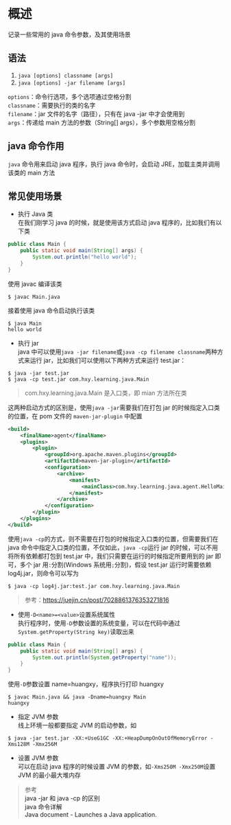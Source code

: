 # 概述
记录一些常用的 java 命令参数，及其使用场景

## 语法
1. `java [options] classname [args]`
2. `java [options] -jar filename [args]`

`options`：命令行选项，多个选项通过空格分割  
`classname`：需要执行的类的名字  
`filename`：jar 文件的名字（路径），只有在 java -jar 中才会使用到  
`args`：传递给 main 方法的参数（String[] args），多个参数用空格分割  

## java 命令作用
`java` 命令用来启动 java 程序，执行 java 命令时，会启动 JRE，加载主类并调用该类的 main 方法  

## 常见使用场景
* 执行 Java 类  
在我们刚学习 java 的时候，就是使用该方式启动 java 程序的，比如我们有以下类
```java
public class Main {
    public static void main(String[] args) {
        System.out.println("hello world");
    }
}
```
使用 javac 编译该类  
```
$ javac Main.java
```
接着使用 java 命令启动执行该类  
```
$ java Main
hello world
```

* 执行 jar  
java 中可以使用`java -jar filename`或`java -cp filename classname`两种方式来运行 jar，比如我们可以使用以下两种方式来运行 test.jar：  
```
$ java -jar test.jar
$ java -cp test.jar com.hxy.learning.java.Main
```
> com.hxy.learning.java.Main 是入口类，即 mian 方法所在类

这两种启动方式的区别是，使用`java -jar`需要我们在打包 jar 的时候指定入口类的位置，在 pom 文件的 `maven-jar-plugin` 中配置
```xml
<build>
    <finalName>agent</finalName>
    <plugins>
        <plugin>
            <groupId>org.apache.maven.plugins</groupId>
            <artifactId>maven-jar-plugin</artifactId>
            <configuration>
                <archive>
                    <manifest>
                        <mainClass>com.hxy.learning.java.agent.HelloMain</mainClass>
                    </manifest>
                </archive>
            </configuration>
        </plugin>
    </plugins>
</build>
```

使用`java -cp`的方式，则不需要在打包的时候指定入口类的位置，但需要我们在 java 命令中指定入口类的位置，不仅如此，`java -cp`运行 jar 的时候，可以不用将所有依赖都打包到 test.jar 中，我们只需要在运行的时候指定所要用到的 jar 即可，多个 jar 用`:`分割(Windows 系统用`;`分割)，假设 test.jar 运行时需要依赖 log4j.jar，则命令可以写为
```
$ java -cp log4j.jar:test.jar com.hxy.learning.java.Main
```
> 参考：https://juejin.cn/post/7028861376353271816


* 使用`-D<name>=<value>`设置系统属性  
执行程序时，使用`-D`参数设置的系统变量，可以在代码中通过`System.getProperty(String key)`读取出来
```java
public class Main {
    public static void main(String[] args) {
        System.out.println(System.getProperty("name"));
    }
}
```
使用`-D`参数设置 name=huangxy，程序执行打印 huangxy
```
$ javac Main.java && java -Dname=huangxy Main
huangxy
```

* 指定 JVM 参数  
线上环境一般都要指定 JVM 的启动参数，如
```
$ java -jar test.jar -XX:+UseG1GC -XX:+HeapDumpOnOutOfMemoryError -Xms128M -Xmx256M
```

* 设置 JVM 参数  
可以在启动 java 程序的时候设置 JVM 的参数，如`-Xms250M -Xmx250M`设置 JVM 的最小最大堆内存  

> 参考  
> <a link="https://juejin.cn/post/7028861376353271816">java -jar 和 java -cp 的区别</a>  
> <a link="https://ningg.top/java-command/">java 命令详解</a>   
> <a link="https://docs.oracle.com/javase/8/docs/technotes/tools/unix/java.html#BABDJJFI">Java document - Launches a Java application.</a>